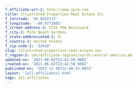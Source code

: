 ```yaml
---
f_affiliate-url-2: http://www.ipre.com
title: Illustrated Properties Real Estate Inc
f_latitude: '26.8452113'
f_longitude: '-80.0771083'
f_street-address-2: 2725 PGA Boulevard­
f_city-2: Palm Beach Gardens­
f_state-addbreviated-2: FL­
f_country-2: United States
f_zip-code-2: '33410'
slug: illustrated-properties-real-estate-inc
f_region-2: cms/affiliate-regions/north-central-america.md
updated-on: '2021-06-02T23:42:50.908Z'
created-on: '2021-06-02T23:42:50.908Z'
published-on: '2023-11-30T22:40:33.987Z'
layout: '[all-affiliates].html'
tags: all-affiliates
---
```



